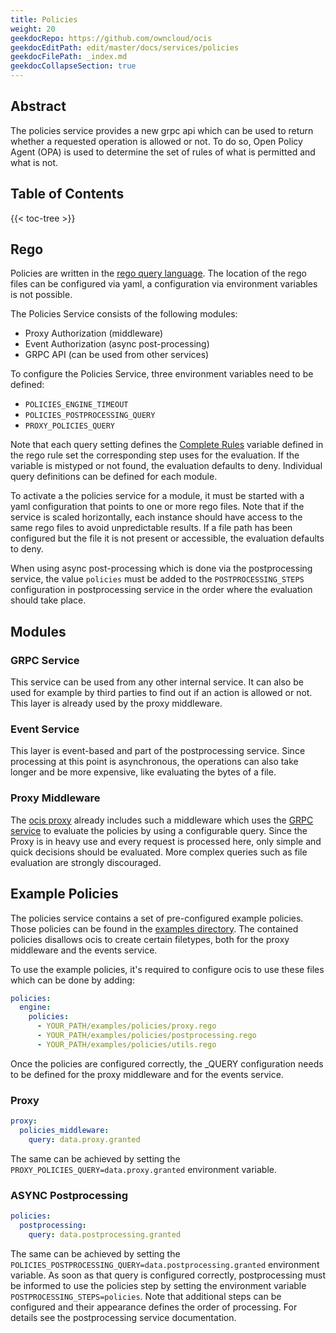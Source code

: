```yaml
---
title: Policies
weight: 20
geekdocRepo: https://github.com/owncloud/ocis
geekdocEditPath: edit/master/docs/services/policies
geekdocFilePath: _index.md
geekdocCollapseSection: true
---
```


## Abstract

The policies service provides a new grpc api which can be used to return whether a requested operation is allowed or not. To do so, Open Policy Agent (OPA) is used to determine the set of rules of what is permitted and what is not.

## Table of Contents

{{< toc-tree >}}

## Rego

Policies are written in the [rego query language](https://www.openpolicyagent.org/docs/latest/policy-language/). The location of the rego files can be configured via yaml, a configuration via environment variables is not possible.

The Policies Service consists of the following modules:

*   Proxy Authorization (middleware)
*   Event Authorization (async post-processing)
*   GRPC API (can be used from other services)

To configure the Policies Service, three environment variables need to be defined:

*   `POLICIES_ENGINE_TIMEOUT`
*   `POLICIES_POSTPROCESSING_QUERY`
*   `PROXY_POLICIES_QUERY`

Note that each query setting defines the [Complete Rules](https://www.openpolicyagent.org/docs/latest/#complete-rules) variable defined in the rego rule set the corresponding step uses for the evaluation. If the variable is mistyped or not found, the evaluation defaults to deny. Individual query definitions can be defined for each module.

To activate a the policies service for a module, it must be started with a yaml configuration that points to one or more rego files. Note that if the service is scaled horizontally, each instance should have access to the same rego files to avoid unpredictable results. If a file path has been configured but the file it is not present or accessible, the evaluation defaults to deny.

When using async post-processing which is done via the postprocessing service, the value `policies` must be added to the `POSTPROCESSING_STEPS` configuration in postprocessing service in the order where the evaluation should take place.

## Modules

### GRPC Service

This service can be used from any other internal service. It can also be used for example by third parties to find out if an action is allowed or not. This layer is already used by the proxy middleware.

### Event Service

This layer is event-based and part of the postprocessing service. Since processing at this point is asynchronous, the operations can also take longer and be more expensive, like evaluating the bytes of a file.

### Proxy Middleware

The [ocis proxy](../proxy) already includes such a middleware which uses the [GRPC service](#grpc-service) to evaluate the policies by using a configurable query. Since the Proxy is in heavy use and every request is processed here, only simple and quick decisions should be evaluated. More complex queries such as file evaluation are strongly discouraged.

## Example Policies

The policies service contains a set of pre-configured example policies. Those policies can be found in the [examples directory](https://github.com/owncloud/ocis/tree/master/deployments/examples/service_policies/policies). The contained policies disallows ocis to create certain filetypes, both for the proxy middleware and the events service.

To use the example policies, it's required to configure ocis to use these files which can be done by adding:

```yaml
policies:
  engine:
    policies:
      - YOUR_PATH/examples/policies/proxy.rego
      - YOUR_PATH/examples/policies/postprocessing.rego
      - YOUR_PATH/examples/policies/utils.rego
```

Once the policies are configured correctly, the _QUERY configuration needs to be defined for the proxy middleware and for the events service.

### Proxy

```yaml
proxy:
  policies_middleware:
    query: data.proxy.granted
```

The same can be achieved by setting the `PROXY_POLICIES_QUERY=data.proxy.granted` environment variable.

### ASYNC Postprocessing

```yaml
policies:
  postprocessing:
    query: data.postprocessing.granted
```

The same can be achieved by setting the `POLICIES_POSTPROCESSING_QUERY=data.postprocessing.granted` environment variable. As soon as that query is configured correctly, postprocessing must be informed to use the policies step by setting the environment variable `POSTPROCESSING_STEPS=policies`. Note that additional steps can be configured and their appearance defines the order of processing. For details see the postprocessing service documentation.
